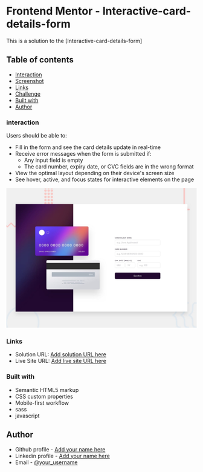 # Frontend Mentor - Interactive-card-details-form

This is a solution to the [Interactive-card-details-form]

## Table of contents
  - [Interaction](#interaction)
  - [Screenshot](#screenshot)
  - [Links](#links)
  - [Challenge](#challenge)
  - [Built with](#built-with)
  - [Author](#author)


### interaction
Users should be able to:

- Fill in the form and see the card details update in real-time
- Receive error messages when the form is submitted if:
  - Any input field is empty
  - The card number, expiry date, or CVC fields are in the wrong format
- View the optimal layout depending on their device's screen size
- See hover, active, and focus states for interactive elements on the page


![](./design/desktop-preview.jpg)


### Links

- Solution URL: [Add solution URL here](https://github.com/DavitDvalashvili/Interactive-card-details-form)
- Live Site URL: [Add live site URL here](https://davitdvalashvili.github.io/Interactive-card-details-form/)


### Built with

- Semantic HTML5 markup
- CSS custom properties
- Mobile-first workflow
- sass
- javascript


## Author

- Github profile - [Add your name here](https://github.com/DavitDvalashvili)
- Linkedin profile - [Add your name here](https://www.linkedin.com/in/davit-dvalashvili-0421b6253)
- Email - [@your_username](davitdvalashvili1996@gmail.com)


